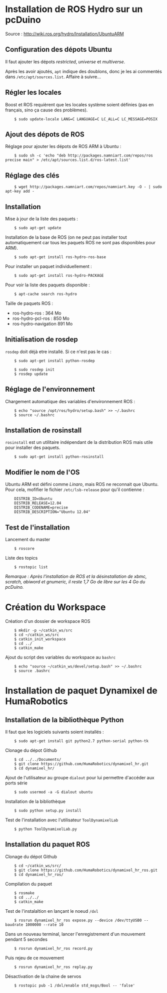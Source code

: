 # Installation de ROS Hydro sur un pcDuino
Source : <http://wiki.ros.org/hydro/Installation/UbuntuARM>

## Configuration des dépots Ubuntu
Il faut ajouter les dépots *restricted*, *universe* et *multiverse*.

Après les avoir ajoutés, `apt` indique des doublons, donc je les ai commentés dans `/etc/apt/sources.list`. Affaire à suivre...

## Régler les locales
Boost et ROS requièrent que les locales système soient définies (pas en français, sino ça cause des problèmes).

		$ sudo update-locale LANG=C LANGUAGE=C LC_ALL=C LC_MESSAGE=POSIX

## Ajout des dépots de ROS
Réglage pour ajouter les dépots de ROS ARM à Ubuntu :

		$ sudo sh -c 'echo "deb http://packages.namniart.com/repos/ros precise main" > /etc/apt/sources.list.d/ros-latest.list'

## Réglage des clés
		$ wget http://packages.namniart.com/repos/namniart.key -O - | sudo apt-key add -

## Installation
Mise à jour de la liste des paquets :

		$ sudo apt-get update

Installation de la base de ROS (on ne peut pas installer tout automatiquement car tous les paquets ROS ne sont pas disponibles pour ARM).

		$ sudo apt-get install ros-hydro-ros-base

Pour installer un paquet individuellement :

		$ sudo apt-get install ros-hydro-PACKAGE

Pour voir la liste des paquets disponible :

		$ apt-cache search ros-hydro

Taille de paquets ROS :

- ros-hydro-ros : 364 Mo
- ros-hydro-pcl-ros : 850 Mo
- ros-hydro-navigation 891 Mo

## Initialisation de rosdep
`rosdep` doit déjà etre installé. Si ce n'est pas le cas :

		$ sudo apt-get install python-rosdep

		$ sudo rosdep init
		$ rosdep update

## Réglage de l'environnement
Chargement automatique des variables d'environnement ROS :

		$ echo "source /opt/ros/hydro/setup.bash" >> ~/.bashrc
		$ source ~/.bashrc

## Installation de rosinstall
`rosinstall` est un utilitaire indépendant de la distribution ROS mais utile pour installer des paquets.

		$ sudo apt-get install python-rosinstall

## Modifier le nom de l'OS
Ubuntu ARM est défini comme *Linaro*, mais ROS ne reconnait que Ubuntu. Pour cela, mofifier le fichier `/etc/lsb-release` pour qu'il contienne :

		DISTRIB_ID=Ubuntu
		DISTRIB_RELEASE=12.04
		DISTRIB_CODENAME=precise
		DISTRIB_DESCRIPTION="Ubuntu 12.04"

## Test de l'installation
Lancement du master

		$ roscore

Liste des topics

		$ rostopic list

*Remarque : Après l'installation de ROS et la désinstallation de xbmc, scratch, abiword et gnumeric, il reste 1,7 Go de libre sur les 4 Go du pcDuino.*

# Création du Workspace
Création d'un dossier de workspace ROS

		$ mkdir -p ~/catkin_ws/src
		$ cd ~/catkin_ws/src
		$ catkin_init_workspace
		$ cd ../
		$ catkin_make

Ajout du script des variables du workspace au `bashrc` 

		$ echo "source ~/catkin_ws/devel/setup.bash" >> ~/.bashrc 
		$ source .bashrc 

# Installation de paquet Dynamixel de HumaRobotics
## Installation de la bibliothèque Python
Il faut que les logiciels suivants soient installés :

		$ sudo apt-get install git python2.7 python-serial python-tk

Clonage du dépot Github

		$ cd ../../Documents/
		$ git clone https://github.com/HumaRobotics/dynamixel_hr.git
		$ cd dynamixel_hr/

Ajout de l'utilisateur au groupe `dialout` pour lui permettre d'accéder aux ports série

		$ sudo usermod -a -G dialout ubuntu

Installation de la bibliothèque

		$ sudo python setup.py install

Test de l'installation avec l'utilisateur `ToolDynamixelLab`

		$ python ToolDynamixelLab.py 

## Installation du paquet ROS
Clonage du dépot Github

		$ cd ~/catkin_ws/src/
		$ git clone https://github.com/HumaRobotics/dynamixel_hr_ros.git
		$ cd dynamixel_hr_ros/

Compilation du paquet

		$ rosmake
		$ cd ../../
		$ catkin_make

Test de l'instalaltion en lançant le noeud `/dxl`

		$ rosrun dynamixel_hr_ros expose.py --device /dev/ttyUSB0 --baudrate 1000000 --rate 10

Dans un nouveau terminal, lancer l'enregistrement d'un mouvement pendant 5 secondes

		$ rosrun dynamixel_hr_ros record.py 

Puis rejeu de ce mouvement

		$ rosrun dynamixel_hr_ros replay.py 

Désactivation de la chaine de servos

		$ rostopic pub -1 /dxl/enable std_msgs/Bool -- 'false'

